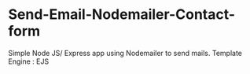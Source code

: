 # Send-Email-Nodemailer-Contact-form
Simple Node JS/ Express app using Nodemailer to send mails.
Template Engine : EJS
